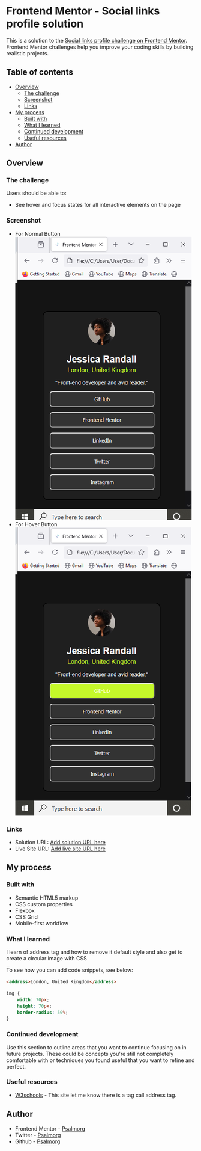 # Frontend Mentor - Social links profile solution

This is a solution to the [Social links profile challenge on Frontend Mentor](https://www.frontendmentor.io/challenges/social-links-profile-UG32l9m6dQ). Frontend Mentor challenges help you improve your coding skills by building realistic projects. 

## Table of contents

- [Overview](#overview)
  - [The challenge](#the-challenge)
  - [Screenshot](#screenshot)
  - [Links](#links)
- [My process](#my-process)
  - [Built with](#built-with)
  - [What I learned](#what-i-learned)
  - [Continued development](#continued-development)
  - [Useful resources](#useful-resources)
- [Author](#author)


## Overview

### The challenge

Users should be able to:

- See hover and focus states for all interactive elements on the page

### Screenshot
- For Normal Button
![](https://github.com/Psalmorg/Project_3/blob/main/Screenshot%20(19).png)
- For Hover Button
![](https://github.com/Psalmorg/Project_3/blob/main/Screenshot%20(20).png)
### Links

- Solution URL: [Add solution URL here](https://your-solution-url.com)
- Live Site URL: [Add live site URL here](https://psalmorg.github.io/Project_3/)

## My process

### Built with

- Semantic HTML5 markup
- CSS custom properties
- Flexbox
- CSS Grid
- Mobile-first workflow


### What I learned
 I learn of address tag and how to remove it default style and also get to create a circular image with  CSS

To see how you can add code snippets, see below:

```html
<address>London, United Kingdom</address>
```
```css
img {
    width: 70px;
    height: 70px;
    border-radius: 50%;
}
```

### Continued development

Use this section to outline areas that you want to continue focusing on in future projects. These could be concepts you're still not completely comfortable with or techniques you found useful that you want to refine and perfect.

### Useful resources

- [W3schools](https://www.w3schools.com) - This site let me know there is a tag call address tag.
## Author

- Frontend Mentor - [Psalmorg](https://www.frontendmentor.io/profile/Psalmorg)
- Twitter - [Psalmorg](https://www.twitter.com/Psalmorg)
- Github - [Psalmorg](https://www.github.io/Psalmorg)
